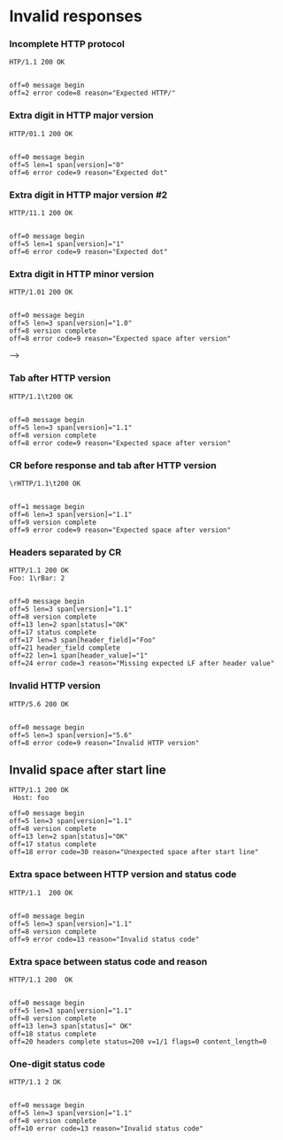 Invalid responses
=================

### Incomplete HTTP protocol

<!-- meta={"type": "response"} -->
```http
HTP/1.1 200 OK


```

```log
off=0 message begin
off=2 error code=8 reason="Expected HTTP/"
```

### Extra digit in HTTP major version

<!-- meta={"type": "response"} -->
```http
HTTP/01.1 200 OK


```

```log
off=0 message begin
off=5 len=1 span[version]="0"
off=6 error code=9 reason="Expected dot"
```

### Extra digit in HTTP major version #2

<!-- meta={"type": "response"} -->
```http
HTTP/11.1 200 OK


```

```log
off=0 message begin
off=5 len=1 span[version]="1"
off=6 error code=9 reason="Expected dot"
```

### Extra digit in HTTP minor version

<!-- meta={"type": "response"} -->
```http
HTTP/1.01 200 OK


```

```log
off=0 message begin
off=5 len=3 span[version]="1.0"
off=8 version complete
off=8 error code=9 reason="Expected space after version"
```
-->

### Tab after HTTP version

<!-- meta={"type": "response"} -->
```http
HTTP/1.1\t200 OK


```

```log
off=0 message begin
off=5 len=3 span[version]="1.1"
off=8 version complete
off=8 error code=9 reason="Expected space after version"
```

### CR before response and tab after HTTP version

<!-- meta={"type": "response"} -->
```http
\rHTTP/1.1\t200 OK


```

```log
off=1 message begin
off=6 len=3 span[version]="1.1"
off=9 version complete
off=9 error code=9 reason="Expected space after version"
```

### Headers separated by CR

<!-- meta={"type": "response"} -->
```http
HTTP/1.1 200 OK
Foo: 1\rBar: 2


```

```log
off=0 message begin
off=5 len=3 span[version]="1.1"
off=8 version complete
off=13 len=2 span[status]="OK"
off=17 status complete
off=17 len=3 span[header_field]="Foo"
off=21 header_field complete
off=22 len=1 span[header_value]="1"
off=24 error code=3 reason="Missing expected LF after header value"
```

### Invalid HTTP version

<!-- meta={"type": "response"} -->
```http
HTTP/5.6 200 OK


```

```log
off=0 message begin
off=5 len=3 span[version]="5.6"
off=8 error code=9 reason="Invalid HTTP version"
```

## Invalid space after start line

<!-- meta={"type": "response"} -->
```http
HTTP/1.1 200 OK
 Host: foo
```

```log
off=0 message begin
off=5 len=3 span[version]="1.1"
off=8 version complete
off=13 len=2 span[status]="OK"
off=17 status complete
off=18 error code=30 reason="Unexpected space after start line"
```

### Extra space between HTTP version and status code

<!-- meta={"type": "response"} -->
```http
HTTP/1.1  200 OK


```

```log
off=0 message begin
off=5 len=3 span[version]="1.1"
off=8 version complete
off=9 error code=13 reason="Invalid status code"
```

### Extra space between status code and reason

<!-- meta={"type": "response"} -->
```http
HTTP/1.1 200  OK


```

```log
off=0 message begin
off=5 len=3 span[version]="1.1"
off=8 version complete
off=13 len=3 span[status]=" OK"
off=18 status complete
off=20 headers complete status=200 v=1/1 flags=0 content_length=0
```

### One-digit status code

<!-- meta={"type": "response"} -->
```http
HTTP/1.1 2 OK


```

```log
off=0 message begin
off=5 len=3 span[version]="1.1"
off=8 version complete
off=10 error code=13 reason="Invalid status code"
```